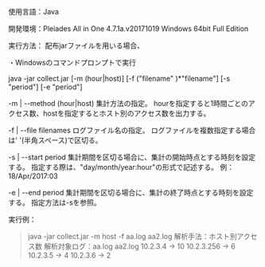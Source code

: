 使用言語：Java

開発環境：Pleiades All in One 4.7.1a.v20171019 Windows 64bit Full Edition


実行方法：
配布jarファイルを用いる場合、

・Windowsのコマンドプロンプトで実行

  java -jar collect.jar [-m (hour|host)] [-f ("filename" )*"filename"]
                              [-s "period"] [-e "period"]
                              
  -m | --method (hour|host)
    集計方法の指定。
    hourを指定すると1時間ごとのアクセス数、hostを指定するとホスト別のアクセス数を出力する。
    
  -f | --file filenames
    ログファイル名の指定。
    ログファイルを複数指定する場合は' '(半角スペース)で区切る。
    
  -s | --start period
    集計期間を区切る場合に、集計の開始時点とする時刻を設定する。
    指定する際は、"day/month/year:hour"の形式で記述する。
    例：18/Apr/2017:03
    
  -e | --end period
    集計期間を区切る場合に、集計の終了時点とする時刻を設定する。
    指定方法は-sを参照。
    
    
実行例：

> java -jar collect.jar -m host -f aa.log aa2.log
解析手法：ホスト別アクセス数
解析対象ログ：aa.log aa2.log
10.2.3.4 -> 10
10.2.3.256 -> 6
10.2.3.5 -> 4
10.2.3.6 -> 2
